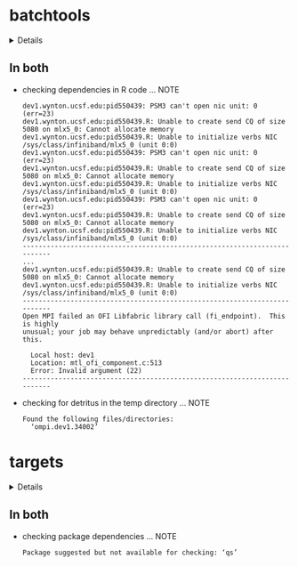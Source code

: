 # batchtools

<details>

* Version: 0.9.17
* GitHub: https://github.com/mllg/batchtools
* Source code: https://github.com/cran/batchtools
* Date/Publication: 2023-04-20 14:20:06 UTC
* Number of recursive dependencies: 84

Run `revdep_details(, "batchtools")` for more info

</details>

## In both

*   checking dependencies in R code ... NOTE
    ```
    dev1.wynton.ucsf.edu:pid550439: PSM3 can't open nic unit: 0 (err=23)
    dev1.wynton.ucsf.edu:pid550439.R: Unable to create send CQ of size 5080 on mlx5_0: Cannot allocate memory
    dev1.wynton.ucsf.edu:pid550439.R: Unable to initialize verbs NIC /sys/class/infiniband/mlx5_0 (unit 0:0)
    dev1.wynton.ucsf.edu:pid550439: PSM3 can't open nic unit: 0 (err=23)
    dev1.wynton.ucsf.edu:pid550439.R: Unable to create send CQ of size 5080 on mlx5_0: Cannot allocate memory
    dev1.wynton.ucsf.edu:pid550439.R: Unable to initialize verbs NIC /sys/class/infiniband/mlx5_0 (unit 0:0)
    dev1.wynton.ucsf.edu:pid550439: PSM3 can't open nic unit: 0 (err=23)
    dev1.wynton.ucsf.edu:pid550439.R: Unable to create send CQ of size 5080 on mlx5_0: Cannot allocate memory
    dev1.wynton.ucsf.edu:pid550439.R: Unable to initialize verbs NIC /sys/class/infiniband/mlx5_0 (unit 0:0)
    --------------------------------------------------------------------------
    ...
    dev1.wynton.ucsf.edu:pid550439.R: Unable to create send CQ of size 5080 on mlx5_0: Cannot allocate memory
    dev1.wynton.ucsf.edu:pid550439.R: Unable to initialize verbs NIC /sys/class/infiniband/mlx5_0 (unit 0:0)
    --------------------------------------------------------------------------
    Open MPI failed an OFI Libfabric library call (fi_endpoint).  This is highly
    unusual; your job may behave unpredictably (and/or abort) after this.
    
      Local host: dev1
      Location: mtl_ofi_component.c:513
      Error: Invalid argument (22)
    --------------------------------------------------------------------------
    ```

*   checking for detritus in the temp directory ... NOTE
    ```
    Found the following files/directories:
      ‘ompi.dev1.34002’
    ```

# targets

<details>

* Version: 1.4.0
* GitHub: https://github.com/ropensci/targets
* Source code: https://github.com/cran/targets
* Date/Publication: 2023-12-11 17:00:02 UTC
* Number of recursive dependencies: 166

Run `revdep_details(, "targets")` for more info

</details>

## In both

*   checking package dependencies ... NOTE
    ```
    Package suggested but not available for checking: ‘qs’
    ```


